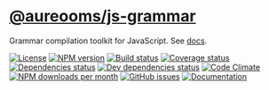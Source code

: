 [@aureooms/js-grammar](https://aureooms.github.io/js-grammar)
==

Grammar compilation toolkit for JavaScript.
See [docs](https://aureooms.github.io/js-grammar/index.html).

[![License](https://img.shields.io/github/license/aureooms/js-grammar.svg?style=flat)](https://raw.githubusercontent.com/aureooms/js-grammar/master/LICENSE)
[![NPM version](https://img.shields.io/npm/v/@aureooms/js-grammar.svg?style=flat)](https://www.npmjs.org/package/@aureooms/js-grammar)
[![Build status](https://img.shields.io/travis/aureooms/js-grammar.svg?style=flat)](https://travis-ci.org/aureooms/js-grammar)
[![Coverage status](https://img.shields.io/coveralls/aureooms/js-grammar.svg?style=flat)](https://coveralls.io/r/aureooms/js-grammar)
[![Dependencies status](https://img.shields.io/david/aureooms/js-grammar.svg?style=flat)](https://david-dm.org/aureooms/js-grammar)
[![Dev dependencies status](https://img.shields.io/david/dev/aureooms/js-grammar.svg?style=flat)](https://david-dm.org/aureooms/js-grammar?type=dev)
[![Code Climate](https://img.shields.io/codeclimate/github/aureooms/js-grammar.svg?style=flat)](https://codeclimate.com/github/aureooms/js-grammar)
[![NPM downloads per month](https://img.shields.io/npm/dm/@aureooms/js-grammar.svg?style=flat)](https://www.npmjs.org/package/@aureooms/js-grammar)
[![GitHub issues](https://img.shields.io/github/issues/aureooms/js-grammar.svg?style=flat)](https://github.com/aureooms/js-grammar/issues)
[![Documentation](https://aureooms.github.io/js-grammar/badge.svg)](https://aureooms.github.io/js-grammar/source.html)
